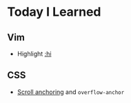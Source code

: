 # Today I Learned

## Vim

- Highlight [:hi](entries/2020-07-31-hi.md)

## CSS

- [Scroll anchoring](./entries/2020-08-05-overflow-anchor.md) and `overflow-anchor`
